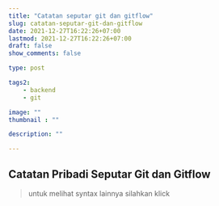 ```yaml
---
title: "Catatan seputar git dan gitflow"
slug: catatan-seputar-git-dan-gitflow
date: 2021-12-27T16:22:26+07:00
lastmod: 2021-12-27T16:22:26+07:00
draft: false
show_comments: false

type: post

tags2:
    - backend
    - git

image: ""
thumbnail : ""

description: ""

---
```

## Catatan Pribadi Seputar Git dan Gitflow

> untuk melihat syntax lainnya silahkan klick 


